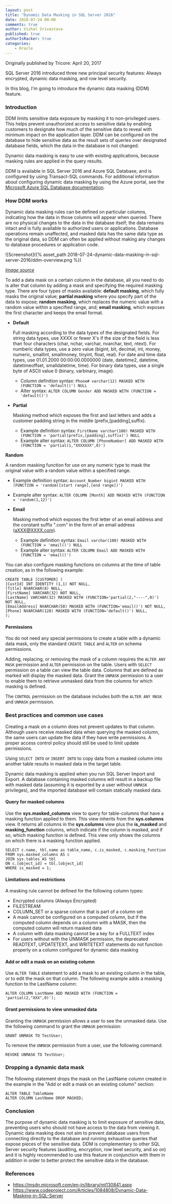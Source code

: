 ```yaml
---
layout: post
title: "Dynamic Data Masking in SQL Server 2016"
date: 2018-07-24 00:00
comments: true
author: Vishal Srivastava
published: true
authorIsRacker: true
categories:
    - Oracle
---
```


Originally published by Tricore: April 20, 2017

SQL Server 2016 introduced three new principal security features: Always
encrypted, dynamic data masking, and row level security.

In this blog, I'm going to introduce the dynamic data masking (DDM) feature.

<!-- more -->

### Introduction

DDM limits sensitive data exposure by masking it to non-privileged users. This
helps prevent unauthorized access to sensitive data by enabling customers
to designate how much of the sensitive data to reveal with minimum impact
on the application layer. DDM can be configured on the database to hide
sensitive data as the result sets of queries over designated
database fields, which the data in the database is not changed.

Dynamic data masking is easy to use with existing applications, because
masking rules are applied in the query results.

DDM is available in SQL Server 2016 and Azure SQL Database, and is
configured by using Transact-SQL commands. For additional information about
configuring dynamic data masking by using the Azure portal, see the
[Microsoft Azure SQL Database documentation](https://docs.microsoft.com/en-us/azure/sql-database/sql-database-dynamic-data-masking-get-started).

### How DDM works

Dynamic data masking rules can be defined on particular columns, indicating
how the data in those columns will appear when queried. There are no
physical changes to the data in the database itself; the data remains
intact and is fully available to authorized users or applications. Database
operations remain unaffected, and masked data has the same data type as
the original data, so DDM can often be applied without making any changes
to database procedures or application code.

![Screenshot]({% asset_path 2018-07-24-dynamic-data-masking-in-sql-server-2016/ddm-overview.png %})

[*Image source*](https://www.codeproject.com/Articles/1084808/Dynamic-Data-Masking-in-SQL-Server)

To add a data mask on a certain column in the database, all you need to do is
alter that column by adding a mask and specifying the required masking type.
There are four types of masks available: **default masking**, which fully
masks the original value; **partial masking** where you specify part
of the data to expose; **random masking**, which replaces the numeric
value with a random value within a specified range, and;
**email masking**, which exposes the first character and keeps the email format.

- **Default**

  Full masking according to the data types of the designated fields. For string data types, use XXXX or fewer X's if the size of the field is less than four characters (char, nchar, varchar, nvarchar, text, ntext). For numberic data types, use a zero value (bigint, bit, decimal, int, money, numeric, smallint, smallmoney, tinyint, float, real). For date and time data types, use 01.01.2000 00:00:00.0000000 (date, datetime2, datetime, datetimeoffset, smalldatetime, time). For binary data types, use a single byte of ASCII value 0 (binary, varbinary, image).

  - Column definition syntax: `Phone# varchar(12) MASKED WITH (FUNCTION = 'default()') NULL`
  - Alter syntax: `ALTER COLUMN Gender ADD MASKED WITH (FUNCTION = 'default()')`

- **Partial**

  Masking method which exposes the first and last letters and adds a customer padding string in the middle (prefix,[padding],suffix).

  - Example definition syntax: `FirstName varchar(100) MASKED WITH (FUNCTION = 'partial(prefix,[padding],suffix)') NULL`
  - Example alter syntax: `ALTER COLUMN [PhoneNumber] ADD MASKED WITH (FUNCTION = 'partial(1,"XXXXXXX",0)')`

**Random**

A random masking function for use on any numeric type to mask the original value with a random value within a specified range.

- Example definition syntax: `Account_Number bigint MASKED WITH (FUNCTION = 'random([start range],[end range])')`
- Example alter syntax: `ALTER COLUMN [Month] ADD MASKED WITH (FUNCTION = 'random(1,12)')`

- **Email**

  Masking method which exposes the first letter of an email address and the constant suffix ".com" in the form of an email address (aXXX@XXXX.com).

  - Example definition syntax: `Email varchar(100) MASKED WITH (FUNCTION = 'email()') NULL`
  - Example alter syntax: `ALTER COLUMN Email ADD MASKED WITH (FUNCTION = 'email()')`

You can also configure masking functions on columns at the time of table creation, as in the following example:

    CREATE TABLE [CUSTOMER] (
    [CustId] INT IDENTITY (1,1) NOT NULL,
    [Title] NVARCHAR(8) NULL,
    [FirstName] VARCHAR(32) NOT NULL,
    [LastName] VARCHAR(32) MASKED WITH (FUNCTION='partial(2,"----",0)') NOT NULL,
    [EmailAddress] NVARCHAR(50) MASKED WITH (FUNCTION='email()') NOT NULL,
    [Phone] NVARCHAR(128) MASKED WITH (FUNCTION='default()') NULL,
    );

#### Permissions

You do not need any special permissions to create a table with a dynamic data mask, only the standard `CREATE TABLE` and `ALTER` on schema permissions.

Adding, replacing, or removing the mask of a column requires the `ALTER ANY MASK` permission and `ALTER` permission on the table. Users with `SELECT` permission on a table can view the table data. Columns that are defined as marked will display the masked data. Grant the `UNMASK` permission to a user to enable them to retrieve unmasked data from the columns for which masking is defined.

The `CONTROL` permission on the database includes both the `ALTER ANY MASK` and `UNMASK` permission.

### Best practices and common use cases

Creating a mask on a column does not prevent updates to that column. Although users receive masked data when querying the masked column, the same users can update the data if they have write permissions. A proper access control policy should still be used to limit update permissions.

Using `SELECT INTO` or `INSERT INTO` to copy data from a masked column into another table results in masked data in the target table.

Dynamic data masking is applied when you run SQL Server Import and Export. A database containing masked columns will result in a backup file with masked data (assuming it is exported by a user without `UNMASK` privileges), and the imported database will contain statically masked data.

#### Query for masked columns

Use the **sys.masked_columns** view to query for table-columns that have a masking function applied to them. This view inherits from the **sys.columns** view. It returns all columns in the **sys.columns** view plus the **is_masked** and **masking_function** columns, which indicate if the column is masked, and if so, which masking function is defined. This view only shows the columns on which there is a masking function applied.

    SELECT c.name, tbl.name as table_name, c.is_masked, c.masking_function
    FROM sys.masked_columns AS c
    JOIN sys.tables AS tbl
    ON c.[object_id] = tbl.[object_id]
    WHERE is_masked = 1;

#### Limitations and restrictions

A masking rule cannot be defined for the following column types:

- Encrypted columns (Always Encrypted)
- FILESTREAM
- COLUMN_SET or a sparse column that is part of a column set
- A mask cannot be configured on a computed column, but if the computed column depends on a column with a MASK, then the computed column will return masked data
- A column with data masking cannot be a key for a FULLTEXT index
- For users without with the UNMASK permission, the deprecated READTEXT, UPDATETEXT, and WRITETEXT statements do not function properly on a column configured for dynamic data masking

#### Add or edit a mask on an existing column

Use `ALTER TABLE` statement to add a mask to an existing column in the table, or to edit the mask on that column. The following example adds a masking function to the LastName column:

    ALTER COLUMN LastName ADD MASKED WITH (FUNCTION = 'partial(2,"XXX",0)');

#### Grant permissions to view unmasked data

Granting the `UNMASK` permission allows a user to see the unmasked data. Use the following command to grant the `UNMASK` permission:

    GRANT UNMASK TO TestUser;

To remove the `UNMASK` permission from a user, use the following command:

    REVOKE UNMASK TO TestUser;

### Dropping a dynamic data mask

The following statement drops the mask on the LastName column created in the example in the "Add or edit a mask on an existing column" section:

    ALTER TABLE TableName
    ALTER COLUMN LastName DROP MASKED;

### Conclusion

The purpose of dynamic data masking is to limit exposure of sensitive data, preventing users who should not have access to the data from viewing it. Dynamic data masking does not aim to prevent database users from connecting directly to the database and running exhaustive queries that expose pieces of the sensitive data. DDM is complementary to other SQL Server security features (auditing, encryption, row level security, and so on) and it is highly recommended to use this feature in conjunction with them in addition in order to better protect the sensitive data in the database.

### References

- https://msdn.microsoft.com/en-in/library/mt130841.aspx
- https://www.codeproject.com/Articles/1084808/Dynamic-Data-Masking-in-SQL-Server
